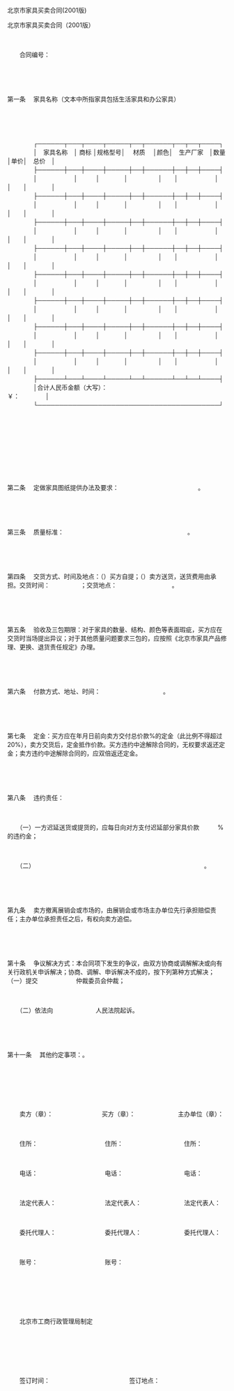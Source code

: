 



北京市家具买卖合同(2001版)



 北京市家具买卖合同（2001版）　　　　　　　　　　

　　

　　合同编号：

　　

　　

第一条
　家具名称（文本中所指家具包括生活家具和办公家具）

　　

　　


　　
　　┌──────┬───┬────┬─────┬──┬──────┬──┬──┬────┐
　　
　　│　家具名称　│ 商标 │规格型号│　 材质　 │颜色│　生产厂家　│数量│单价│　总价　│
　　
　　├──────┼───┼────┼─────┼──┼──────┼──┼──┼────┤
　　
　　│　　　　　　│　　　│　　　　│　　　　　│　　│　　　　　　│　　│　　│　　　　│
　　
　　├──────┼───┼────┼─────┼──┼──────┼──┼──┼────┤
　　
　　│　　　　　　│　　　│　　　　│　　　　　│　　│　　　　　　│　　│　　│　　　　│
　　
　　├──────┼───┼────┼─────┼──┼──────┼──┼──┼────┤
　　
　　│　　　　　　│　　　│　　　　│　　　　　│　　│　　　　　　│　　│　　│　　　　│
　　
　　├──────┼───┼────┼─────┼──┼──────┼──┼──┼────┤
　　
　　│　　　　　　│　　　│　　　　│　　　　　│　　│　　　　　　│　　│　　│　　　　│
　　
　　├──────┼───┼────┼─────┼──┼──────┼──┼──┼────┤
　　
　　│　　　　　　│　　　│　　　　│　　　　　│　　│　　　　　　│　　│　　│　　　　│
　　
　　├──────┼───┼────┼─────┼──┼──────┼──┼──┼────┤
　　
　　│　　　　　　│　　　│　　　　│　　　　　│　　│　　　　　　│　　│　　│　　　　│
　　
　　├──────┼───┼────┼─────┼──┼──────┼──┼──┼────┤
　　
　　│　　　　　　│　　　│　　　　│　　　　　│　　│　　　　　　│　　│　　│　　　　│
　　
　　├──────┼───┼────┼─────┼──┼──────┼──┼──┼────┤
　　
　　│　　　　　　│　　　│　　　　│　　　　　│　　│　　　　　　│　　│　　│　　　　│
　　
　　├──────┴───┴────┴─────┴──┴──────┴──┴──┴────┤
　　
　　│合计人民币金额（大写）：　　　　　　　　　　　　　　　　　　　　　　　 ￥：　　　　 │
　　
　　└──────────────────────────────────────────┘
　　
　　


　　

　　

　　

　　

第二条
　定做家具图纸提供办法及要求：　　　　　　　　　　　　　。

　　

　　

第三条
　质量标准：　　　　　　　　　　　　　　　　　　　　 。

　　

　　

第四条
　交货方式、时间及地点：（）买方自提；（）卖方送货，送货费用由承担。交货时间：　　　　　；交货地点：　　　　　　　　　。

　　

　　

第五条
　验收及三包期限：对于家具的数量、结构、颜色等表面瑕疵，买方应在交货时当场提出异议；对于其他质量问题要求三包的，应按照《北京市家具产品修理、更换、退货责任规定》办理。

　　

　　

第六条
　付款方式、地址、时间：　　　　　　　　　　 。

　　

　　

第七条
　定金：买方应在年月日前向卖方交付总价款%的定金（此比例不得超过20%），卖方交货后，定金抵作价款。买方违约中途解除合同的，无权要求返还定金；卖方违约中途解除合同的，应双倍返还定金。

　　

　　

第八条
　违约责任：　　

　　

　　（一）一方迟延送货或提货的，应每日向对方支付迟延部分家具价款　　　%的违约金；

　　

　　（二）　　　　　　　　　　　　　　　　　　　　　　　　　　　　 。

　　

　　

第九条
　卖方撤离展销会或市场的，由展销会或市场主办单位先行承担赔偿责任；主办单位承担责任之后，有权向卖方追偿。

　　

　　

第十条
　争议解决方式：本合同项下发生的争议，由双方协商或调解解决或向有关行政机关申诉解决；协商、调解、申诉解决不成的，按下列第种方式解决；　　（一）提交　　　　　　 仲裁委员会仲裁；　 

　　

　　（二）依法向　　　　　　　人民法院起诉。

　　

　　

第十一条
　其他约定事项：。　

　　

　　　

　　

　　卖方（章）：　　　　　　　　买方（章）：　　　　　　　主办单位（章）：　　

　　

　　住所：　　　　　　　　　　　住所：　　　　　　　　　　住所：　　

　　

　　电话：　　　　　　　　　　　电话：　　　　　　　　　　电话：　　

　　

　　法定代表人：　　　　　　　　法定代表人：　　　　　　　法定代表人：　　

　　

　　委托代理人：　　　　　　　　委托代理人：　　　　　　　委托代理人：　　

　　

　　账号：　　　　　　　　　　　账号：　　

　　

　　

　　

　　北京市工商行政管理局制定　　　　

　　

　　　

　　

　　签订时间：　　　　　　　　　　　　　签订地点：